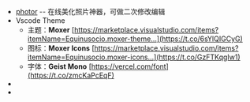 - [photor](https://www.photor.fun/editor) -- 在线美化照片神器，可做二次修改编辑
- Vscode Theme
	- 主题：**Moxer** [https://marketplace.visualstudio.com/items?itemName=Equinusocio.moxer-theme…](https://t.co/6sYlQIGCyG)
	- 图标：**Moxer Icons**
	  [https://marketplace.visualstudio.com/items?itemName=Equinusocio.moxer-icons…](https://t.co/GzFTKqgIw1)
	- 字体：**Geist Mono**
	  [https://vercel.com/font](https://t.co/zmcKaPcEqF)
-
-